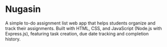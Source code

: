 # Nugasin
A simple to-do assignment list web app that helps students organize and track their assignments. Built with HTML, CSS, and JavaScript (Node.js with Express.js), featuring task creation, due date tracking and completion history.
